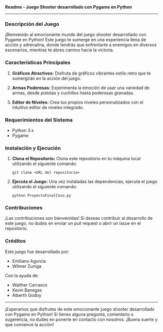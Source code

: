 **Readme - Juego Shooter desarrollado con Pygame en Python**

---

### Descripción del Juego

¡Bienvenido al emocionante mundo del juego shooter desarrollado con Pygame en Python! Este juego te sumerge en una experiencia llena de acción y adrenalina, donde tendrás que enfrentarte a enemigos en diversos escenarios, mientras te abres camino hacia la victoria.

### Características Principales

1. **Gráficos Atractivos:** Disfruta de gráficos vibrantes estilo retro que te sumergirán en la acción del juego.

2. **Armas Poderosas:** Experimenta la emoción de usar una variedad de armas, desde pistolas y cuchillos hasta poderosas granadas.

3. **Editor de Niveles:** Crea tus propios niveles personalizados con el intuitivo editor de niveles integrado.

### Requerimientos del Sistema

- Python 3.x
- Pygame

### Instalación y Ejecución

1. **Clona el Repositorio:** Clona este repositorio en tu máquina local utilizando el siguiente comando:

    ```
    git clone <URL del repositorio>
    ```

2. **Ejecuta el Juego:** Una vez instaladas las dependencias, ejecuta el juego utilizando el siguiente comando:

    ```
    python ProyectoFinalCoso.py
    ```

### Contribuciones

¡Las contribuciones son bienvenidas! Si deseas contribuir al desarrollo de este juego, no dudes en enviar un pull request o abrir un issue en el repositorio.

### Créditos

Este juego fue desarrollado por:

- Emiliano Agurcia
- Wilmer Zuniga

Con la ayuda de:

- Walther Carrasco
- Kevin Banegas
- Alberth Godoy


---

¡Esperamos que disfrutes de este emocionante juego shooter desarrollado con Pygame en Python! Si tienes alguna pregunta, comentario o sugerencia, no dudes en ponerte en contacto con nosotros. ¡Buena suerte y que comience la acción!
